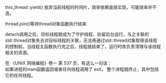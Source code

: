 this_thread::yield() 放弃当前线程的时间片，效率依赖底层实现，可能效率并不高。<br>

thread.join()等待thread对象函数执行结束<br>


detach调用之后，目标线程就成为了守护线程，驻留后台运行，与之关联的std::thread对象失去对目标线程的关联，无法再通过std::thread对象取得该线程的控制权。当线程主函数执行完之后，线程就结束了，运行时库负责清理与该线程相关的资源。<br>

在 《UNIX 网络编程》卷一 第 537 页，有这么一句话：<br>
如果进程的main函数返回或者任何线程调用了 exit， 整个进程就终止，其中包括它的任何线程。
